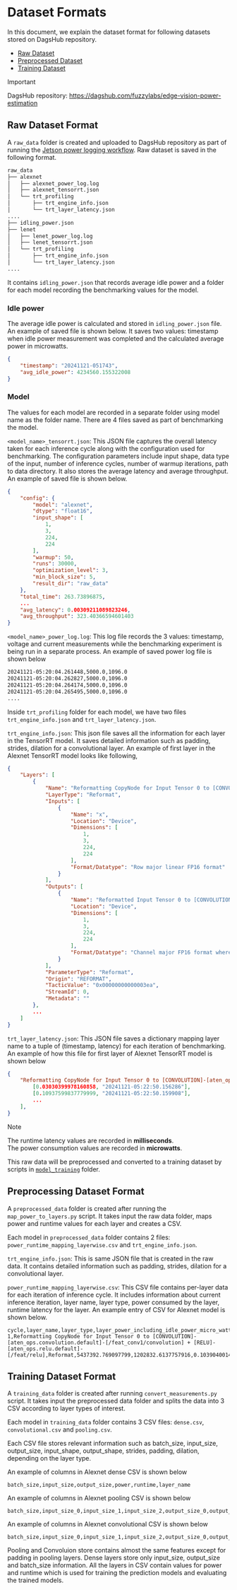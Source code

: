 # Dataset Formats

In this document, we explain the dataset format for following datasets stored on DagsHub repository.

- [Raw Dataset](#raw-dataset-format)
- [Preprocessed Dataset](#preprocessing-dataset-format)
- [Training Dataset](#training-dataset-format)

> [!IMPORTANT]  
> DagsHub repository: <https://dagshub.com/fuzzylabs/edge-vision-power-estimation>

## Raw Dataset Format

A `raw_data` folder is created and uploaded to DagsHub repository as part of running the [Jetson power logging workflow](../jetson/power_logging/). Raw dataset is saved in the following format.

```bash
raw_data
├── alexnet
│   ├── alexnet_power_log.log
│   ├── alexnet_tensorrt.json
│   └── trt_profiling
│       ├── trt_engine_info.json
│       └── trt_layer_latency.json
....
├── idling_power.json
├── lenet
│   ├── lenet_power_log.log
│   ├── lenet_tensorrt.json
│   └── trt_profiling
│       ├── trt_engine_info.json
│       └── trt_layer_latency.json
....
```

It contains `idling_power.json` that records average idle power and a folder for each model recording the benchmarking values for the model.

### Idle power

The average idle power is calculated and stored in `idling_power.json` file. An example of saved file is shown below. It saves two values: timestamp when idle power measurement was completed and the calculated average power in microwatts.

```json
{
    "timestamp": "20241121-051743",
    "avg_idle_power": 4234560.155322008
}
```

### Model

The values for each model are recorded in a separate folder using model name as the folder name. There are 4 files saved as part of benchmarking the model.

`<model_name>_tensorrt.json`: This JSON file captures the overall latency taken for each inference cycle along with  the configuration used for benchmarking. The configuration parameters include input shape, data type of the input, number of inference cycles, number of warmup iterations, path to data directory. It also stores the average latency and average throughput. An example of saved file is shown below.

```json
{
    "config": {
        "model": "alexnet",
        "dtype": "float16",
        "input_shape": [
            1,
            3,
            224,
            224
        ],
        "warmup": 50,
        "runs": 30000,
        "optimization_level": 3,
        "min_block_size": 5,
        "result_dir": "raw_data"
    },
    "total_time": 263.73896875,
    ...
    "avg_latency": 0.00309211089823246,
    "avg_throughput": 323.40366594601403
}
```

`<model_name>_power_log.log`: This log file records the 3 values: timestamp, voltage and current measurements while the benchmarking experiment is being run in a separate process. An example of saved power log file is shown below

```txt
20241121-05:20:04.261448,5000.0,1096.0
20241121-05:20:04.262827,5000.0,1096.0
20241121-05:20:04.264174,5000.0,1096.0
20241121-05:20:04.265495,5000.0,1096.0
....
```

Inside `trt_profiling` folder for each model, we have two files `trt_engine_info.json` and `trt_layer_latency.json`.

`trt_engine_info.json`: This json file saves all the information for each layer in the TensorRT model. It saves detailed information such as padding, strides, dilation for a convolutional layer. An example of first layer in the Alexnet TensorRT model looks like following,

```json
{
    "Layers": [
        {
            "Name": "Reformatting CopyNode for Input Tensor 0 to [CONVOLUTION]-[aten_ops.convolution.default]-[/features/0/convolution] + [RELU]-[aten_ops.relu.default]-[/features/1/relu]",
            "LayerType": "Reformat",
            "Inputs": [
                {
                    "Name": "x",
                    "Location": "Device",
                    "Dimensions": [
                        1,
                        3,
                        224,
                        224
                    ],
                    "Format/Datatype": "Row major linear FP16 format"
                }
            ],
            "Outputs": [
                {
                    "Name": "Reformatted Input Tensor 0 to [CONVOLUTION]-[aten_ops.convolution.default]-[/features/0/convolution] + [RELU]-[aten_ops.relu.default]-[/features/1/relu]",
                    "Location": "Device",
                    "Dimensions": [
                        1,
                        3,
                        224,
                        224
                    ],
                    "Format/Datatype": "Channel major FP16 format where channel % 4 == 0"
                }
            ],
            "ParameterType": "Reformat",
            "Origin": "REFORMAT",
            "TacticValue": "0x00000000000003ea",
            "StreamId": 0,
            "Metadata": ""
        },
        ...
    ]
}
```

`trt_layer_latency.json`: This JSON file saves a dictionary mapping layer name to a tuple of (timestamp, latency) for each iteration of benchmarking. An example of how this file for first layer of Alexnet TensorRT model is shown below

```json
{
    "Reformatting CopyNode for Input Tensor 0 to [CONVOLUTION]-[aten_ops.convolution.default]-[/features/0/convolution] + [RELU]-[aten_ops.relu.default]-[/features/1/relu]": [
        [0.03030399978160858, "20241121-05:22:50.156286"],
        [0.10937599837779999, "20241121-05:22:50.159908"],
        ...
    ],
}
```

> [!NOTE]
> The runtime latency values are recorded in **milliseconds**. </br>
> The power consumption values are recorded in **microwatts**.

This raw data will be preprocessed and converted to a training dataset by scripts in [`model_training`](../model_training/) folder.

## Preprocessing Dataset Format

A `preprocessed_data` folder is created after running the `map_power_to_layers.py` script. It takes input the raw data folder, maps power and runtime values for each layer and creates a CSV.

Each model in `preprocessed_data` folder contains 2 files: `power_runtime_mapping_layerwise.csv` and `trt_engine_info.json`.

`trt_engine_info.json`: This is same JSON file that is created in the raw data. It contains detailed information such as padding, strides, dilation for a convolutional layer.

`power_runtime_mapping_layerwise.csv`: This CSV file contains per-layer data for each iteration of inference cycle. It includes information about current inference iteration, layer name, layer type, power consumed by the layer, runtime latency for the layer. An example entry of CSV for Alexnet model is shown below.

```csv
cycle,layer_name,layer_type,layer_power_including_idle_power_micro_watt,layer_power_excluding_idle_power_micro_watt,layer_run_time
1,Reformatting CopyNode for Input Tensor 0 to [CONVOLUTION]-[aten_ops.convolution.default]-[/feat_conv1/convolution] + [RELU]-[aten_ops.relu.default]-[/feat/relu],Reformat,5437392.769097799,1202832.6137757916,0.10390400141477585
```

## Training Dataset Format

A `training_data` folder is created after running `convert_measurements.py` script. It takes input the preprocessed data folder and splits the data into 3 CSV according to layer types of interest.

Each model in `training_data` folder contains 3 CSV files: `dense.csv`, `convolutional.csv` and `pooling.csv`.

Each CSV file stores relevant information such as batch_size, input_size, output_size, input_shape, output_shape, strides, padding, dilation, depending on the layer type.

An example of columns in Alexnet dense CSV is shown below

```csv
batch_size,input_size,output_size,power,runtime,layer_name
```

An example of columns in Alexnet pooling CSV is shown below

```csv
batch_size,input_size_0,input_size_1,input_size_2,output_size_0,output_size_1,output_size_2,kernel_0,kernel_1,stride_0,stride_1,power,runtime,layer_name
```

An example of columns in Alexnet convolutional CSV is shown below

```csv
batch_size,input_size_0,input_size_1,input_size_2,output_size_0,output_size_1,output_size_2,kernel_0,kernel_1,padding_0,padding_1,stride_0,stride_1,power,runtime,layer_name
```

Pooling and Convoluion store contains almost the same features except for padding in pooling layers. Dense layers store only input_size, output_size and batch_size information. All the layers in CSV contain values for power and runtime which is used for training the prediction models and evaluating the trained models.
